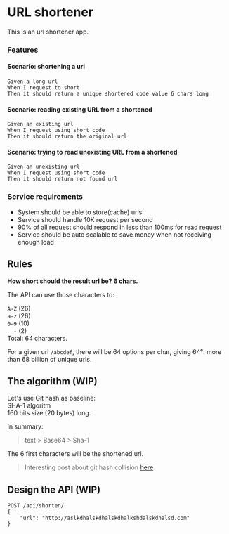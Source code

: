 # URL shortener

This is an url shortener app.

### Features

#### Scenario: shortening a url

```gherkin
Given a long url
When I request to short
Then it should return a unique shortened code value 6 chars long
```

#### Scenario: reading existing URL from a shortened

```gherkin
Given an existing url
When I request using short code
Then it should return the original url
```

#### Scenario: trying to read unexisting URL from a shortened

```gherkin
Given an unexisting url
When I request using short code
Then it should return not found url
```

### Service requirements

- System should be able to store(cache) urls
- Service should handle 10K request per second
- 90% of all request should respond in less than 100ms for read request
- Service should be auto scalable to save money when not receiving enough load

## Rules

**How short should the result url be? 6 chars.**

The API can use those characters to:

`A-Z` (26)  
`a-z` (26)  
`0–9` (10)  
`_ -` (2)  
Total: 64 characters.  

For a given url `/abcdef`, there will be 64 options per char, giving 64⁶: more than 68 billion of unique urls.

## The algorithm (WIP)

Let's use Git hash as baseline:  
SHA-1 algoritm  
160 bits size (20 bytes) long.

In summary:  
> text > Base64 > Sha-1  

The 6 first characters will be the shortened url.

> Interesting post about git hash collision [here][1]

## Design the API (WIP)

```
POST /api/shorten/
{
    "url": "http://aslkdhalskdhalskdhalkshdalskdhalsd.com"
}
```

[1]: https://diego.assencio.com/?index=eacd6eedf46c9dd596a5f12221ad15b8